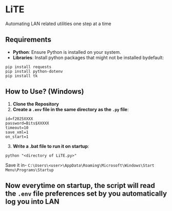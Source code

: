 # LiTE

Automating LAN related utilities one step at a time

## Requirements

- **Python**: Ensure Python is installed on your system.
- **Libraries**: Install python packages that might not be installed bydefault:
```
pip install requests
pip install python-dotenv
pip install tk
```

## How to Use? (Windows)

1. **Clone the Repository**
2. **Create a `.env` file in the same directory as the `.py` file**:
```
id=f2025XXXX
password=Bits$XXXXX
timeout=10
save_xml=1
on_start=1
```
3. **Write a .bat file to run it on startup**:
```
python "<directory of LiTE.py>"
```
Save it in- ```C:\Users\<user>\AppData\Roaming\Microsoft\Windows\Start Menu\Programs\Startup```

Now everytime on startup, the script will read the `.env` file preferences set by you automatically log you into LAN
---
